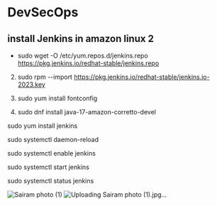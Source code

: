 # DevSecOps

## install Jenkins in amazon linux 2 

* sudo wget -O /etc/yum.repos.d/jenkins.repo https://pkg.jenkins.io/redhat-stable/jenkins.repo

2) sudo rpm --import https://pkg.jenkins.io/redhat-stable/jenkins.io-2023.key

3) sudo yum install fontconfig

4) sudo dnf install java-17-amazon-corretto-devel

sudo yum install jenkins

sudo systemctl daemon-reload

sudo systemctl enable jenkins

sudo systemctl start jenkins

sudo systemctl status jenkins


![Sairam photo (1)](https://github.com/satya-sairam/DevSecOps/assets/89373806/6e398e57-e3d1-4d4d-8c8c-34ccbf42ffc3)
![Uploading Sairam photo (1).jpg…]()



